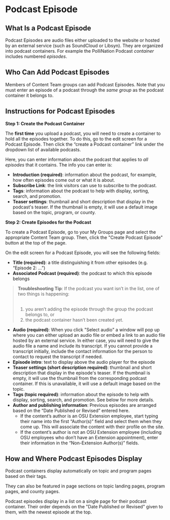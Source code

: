 # Podcast Episode

## What Is a Podcast Episode

Podcast Episodes are audio files either uploaded to the website or hosted by an external service (such as SoundCloud or Libsyn). They are organized into podcast containers. For example the PolliNation Podcast *container* includes numbered *episodes*.

## Who Can Add Podcast Episodes

Members of Content Team groups can add Podcast Episodes. Note that you must enter an episode of a podcast through the *same group* as the podcast container it belongs to.

## Instructions for Podcast Episodes

**Step 1: Create the Podcast Container**

The **first time** you upload a podcast, you will need to create a container to hold all the episodes together. To do this, go to the edit screen for a Podcast Episode. Then click the “create a Podcast container” link under the dropdown list of available podcasts.

Here, you can enter information about the podcast that applies to *all episodes* that it contains. The info you can enter is:

  - **Introduction (required)**: information about the podcast, for example, how often episodes come out or what it is about.
  - **Subscribe Link**: the link visitors can use to subscribe to the podcast.
  - **Tags**: information about the podcast to help with display, sorting, search, and promotion.
  - **Teaser settings**: thumbnail and short description that display in the podcast's teaser. If the thumbnail is empty, it will use a default image based on the topic, program, or county.

**Step 2: Create Episodes for the Podcast**

To create a Podcast Episode, go to your My Groups page and select the appropriate Content Team group. Then, click the "Create Podcast Episode" button at the top of the page.

On the edit screen for a Podcast Episode, you will see the following fields:

  - **Title (required)**: a title distinguishing it from other episodes (e.g. “Episode 2: ...”)
  - **Associated Podcast (required)**: the podcast to which this episode belongs

  <blockquote><strong>Troubleshooting Tip</strong>: If the podcast you want isn’t in the list, one of two things is happening:<br><br>
    <ol>
      <li>you aren’t adding the episode through the group the podcast belongs to, or</li>
      <li>the podcast container hasn’t been created yet.</li>
    </ol>
  </blockquote>

  - **Audio (required)**: When you click "Select audio" a window will pop up where you can either upload an audio file or embed a link to an audio file hosted by an external service. In either case, you will need to give the audio file a name and include its transcript. If you cannot provide a transcript initially, include the contact information for the person to contact to request the transcript if needed.
  - **Episode intro**: text to display above the audio player for the episode
  - **Teaser settings (short description required)**: thumbnail and short description that display in the episode's teaser. If the thumbnail is empty, it will use the thumbnail from the corresponding podcast container. If this is unavailable, it will use a default image based on the topic.
  - **Tags (topic required)**: information about the episode to help with display, sorting, search, and promotion. See below for more details.
  - **Author and publishing information**: Previous episodes are arranged based on the “Date Published or Revised” entered here.
    - If the content’s author is an OSU Extension employee, start typing their name into the first “Author(s)” field and select them when they come up. This will associate the content with their profile on the site.
    - If the content’s author is not an OSU Extension employee (including OSU employees who don’t have an Extension appointment), enter their information in the “Non-Extension Author(s)” fields.

## How and Where Podcast Episodes Display

Podcast containers display automatically on topic and program pages based on their tags.

They can also be featured in page sections on topic landing pages, program pages, and county pages.

Podcast episodes display in a list on a single page for their podcast container. Their order depends on the "Date Published or Revised" given to them, with the newest episode at the top.  
